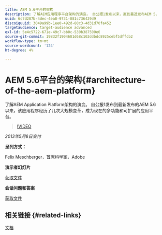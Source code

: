 ```yaml
---
title: AEM 5.6平台的架构
description: 了解AEM应用程序平台架构的演变。 自公报1发布以来，直到最近发布AEM 5.6，该应用程序经历了几次变化，成为今天多功能、可扩展的应用平台。
uuid: 6c7d287b-4dec-4ea8-9731-881c736429d9
discoiquuid: 3049a99b-1ee0-492d-80c3-4d31d70fa452
targetaudience: target-audience advanced
exl-id: 5e4c5722-671e-49c7-bb0c-530b387500e6
source-git-commit: 19832f1904681d68c102ddbdc8925cebf5dffcb2
workflow-type: tm+mt
source-wordcount: '124'
ht-degree: 4%

---
```


# AEM 5.6平台的架构{#architecture-of-the-aem-platform}

了解AEM Application Platform架构的演变。 自公报1发布到最新发布的AEM 5.6以来，该应用程序经历了几次大规模变革，成为现在的多功能和可扩展的应用平台。

>[!VIDEO](https://video.tv.adobe.com/v/19575/?quality=9)

*2013年5月8日交付*

**呈列方式：**

Felix Meschberger，首席科学家，Adobe

**演示者幻灯片**

[获取文件](assets/20130508-aem56-architecture.pdf)

**会话问题和答案**

[获取文件](assets/questionsanswers-aem56-architecture.pdf)

## 相关链接 {#related-links}

[文档](https://docs.adobe.com/docs/en/cq/5-6-1/exploring/introduction.html?wcmmode=disabled)

<!--
[Get back to the Overview](https://helpx.adobe.com/experience-manager/kt/eseminars/gems/aem-index.html)
-->
